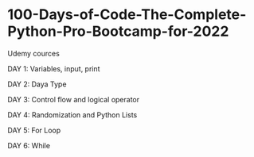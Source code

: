 # 100-Days-of-Code-The-Complete-Python-Pro-Bootcamp-for-2022
Udemy cources

DAY 1: Variables, input, print 

DAY 2: Daya Type

DAY 3: Control flow and logical operator

DAY 4: Randomization and Python Lists

DAY 5: For Loop

DAY 6: While

